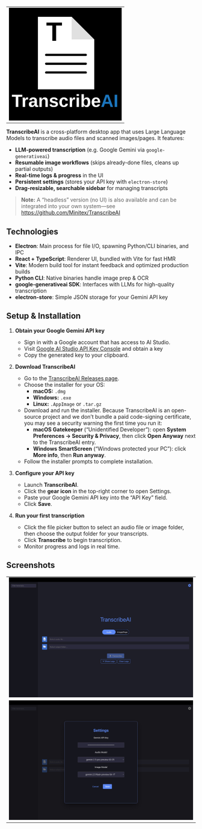 <table align="center">
  <tr>
    <td>
      <img src="./desktopIcon.svg" alt="TranscribeAI Logo" width="300">
    </td>
  </tr>
</table>

**TranscribeAI** is a cross-platform desktop app that uses Large Language Models to transcribe audio files and scanned images/pages. It features:

- **LLM-powered transcription** (e.g. Google Gemini via `google-generativeai`)
- **Resumable image workflows** (skips already-done files, cleans up partial outputs)
- **Real-time logs & progress** in the UI
- **Persistent settings** (stores your API key with `electron-store`)
- **Drag-resizable, searchable sidebar** for managing transcripts

> **Note:** A “headless” version (no UI) is also available and can be integrated into your own system—see  
> https://github.com/Minitex/TranscribeAI  


## Technologies

- **Electron**: Main process for file I/O, spawning Python/CLI binaries, and IPC  
- **React + TypeScript**: Renderer UI, bundled with Vite for fast HMR  
- **Vite**: Modern build tool for instant feedback and optimized production builds  
- **Python CLI**: Native binaries handle image prep & OCR  
- **google-generativeai SDK**: Interfaces with LLMs for high-quality transcription  
- **electron-store**: Simple JSON storage for your Gemini API key


## Setup & Installation

1. **Obtain your Google Gemini API key**
   - Sign in with a Google account that has access to AI Studio.
   - Visit [Google AI Studio API Key Console](https://aistudio.google.com/app/apikey?_gl=1*im4t83*_ga*MTM3ODUyOTU5Ny4xMTM5NDc4MjA0*_ga_P1DBVKWT6V*MTc0NjQ1NDYyNC4xMi4xLjE3NDY0NTQ2MzguNDYuMC4xNjUyODg3NDI) and obtain a key
   - Copy the generated key to your clipboard.

2. **Download TranscribeAI**
   - Go to the [TranscribeAI Releases page](https://github.com/Minitex/TranscribeAI/releases).  
   - Choose the installer for your OS:  
     - **macOS:** `.dmg`  
     - **Windows:** `.exe`  
     - **Linux:** `.AppImage` or `.tar.gz`  
   - Download and run the installer. Because TranscribeAI is an open-source project and we don’t bundle a paid code-signing certificate, you may see a security warning the first time you run it:  
     - **macOS Gatekeeper** (“Unidentified Developer”): open **System Preferences → Security & Privacy**, then click **Open Anyway** next to the TranscribeAI entry.  
     - **Windows SmartScreen** (“Windows protected your PC”): click **More info**, then **Run anyway**.  
   - Follow the installer prompts to complete installation.

3. **Configure your API key**
   - Launch **TranscribeAI**.
   - Click the **gear icon** in the top-right corner to open Settings.
   - Paste your Google Gemini API key into the “API Key” field.
   - Click **Save**.

4. **Run your first transcription**
   - Click the file picker button to select an audio file or image folder, then choose the output folder for your transcripts.
   - Click **Transcribe** to begin transcription.
   - Monitor progress and logs in real time.

## Screenshots

<table align="center">
  <tr>
    <td>
      <img src="transcribeAIMainView.jpeg" alt="TranscribeAI Main Interface" width="600">
    </td>
  </tr>
  <tr>
    <td>
      <img src="transcribeAISettingsView.jpeg" alt="TranscribeAI Settings" width="600">
    </td>
  </tr>
</table>